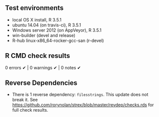 ## Test environments
- local OS X install, R 3.5.1
- ubuntu 14.04 (on travis-ci), R 3.5.1
- Windows server 2012 (on AppVeyor), R 3.5.1
- win-builder (devel and release)
- R-hub linux-x86_64-rocker-gcc-san (r-devel)

## R CMD check results
0 errors ✔ | 0 warnings ✔ | 0 notes ✔

## Reverse Dependencies
* There is 1 reverse dependency: `filesstrings`. This update does not break it. See https://github.com/rorynolan/strex/blob/master/revdep/checks.rds for full check results.



